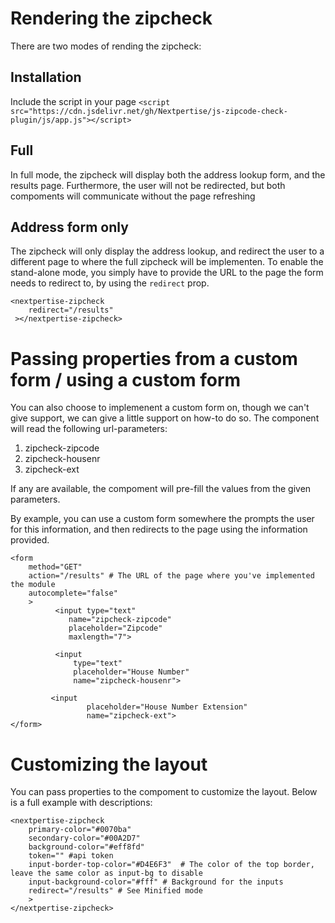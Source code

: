 # Rendering the zipcheck 
There are two modes of rending the zipcheck:

## Installation
Include the script in your page
`<script src="https://cdn.jsdelivr.net/gh/Nextpertise/js-zipcode-check-plugin/js/app.js"></script>`

## Full
In full mode, the zipcheck will display both the address lookup form, and the results page. Furthermore, the user will not be redirected, but both compoments will communicate without the page refreshing


## Address form only
The zipcheck will only display the address lookup, and redirect the user to a different page to where the full zipcheck will be implementen. To enable the stand-alone mode, you simply have to provide the URL to the page the form needs to redirect to, by using the `redirect` prop.

```
<nextpertise-zipcheck 
    redirect="/results"
 ></nextpertise-zipcheck>
```


# Passing properties from a custom form / using a custom form
You can also choose to implemenent a custom form on, though we can't give support, we can give a little support on how-to do so.
The component will read the following url-parameters:
1) zipcheck-zipcode
2) zipcheck-housenr
3) zipcheck-ext

If any are available, the compoment will pre-fill the values from the given parameters.

By example, you can use a custom form somewhere the prompts the user for this information, and then redirects to the page using the information provided.

```
<form 
    method="GET"
    action="/results" # The URL of the page where you've implemented the module
    autocomplete="false"
    >
          <input type="text"
             name="zipcheck-zipcode"
             placeholder="Zipcode"
             maxlength="7">
             
          <input 
              type="text"
              placeholder="House Number"
              name="zipcheck-housenr">
              
         <input
                 placeholder="House Number Extension"
                 name="zipcheck-ext">
</form>
```

# Customizing the layout
You can pass properties to the compoment to customize the layout. Below is a full example with descriptions:

```
<nextpertise-zipcheck 
    primary-color="#0070ba" 
    secondary-color="#00A2D7" 
    background-color="#eff8fd" 
    token="" #api token
    input-border-top-color="#D4E6F3"  # The color of the top border, leave the same color as input-bg to disable
    input-background-color="#fff" # Background for the inputs
    redirect="/results" # See Minified mode 
    >
</nextpertise-zipcheck>
```
